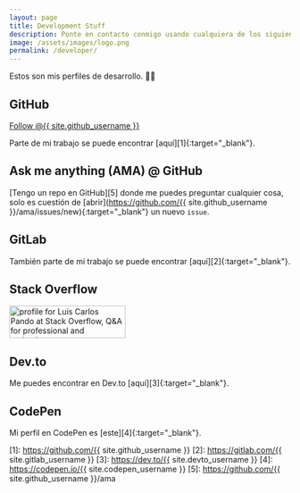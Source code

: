 ```yaml
---
layout: page
title: Development Stuff
description: Ponte en contacto conmigo usando cualquiera de los siguientes métodos.
image: /assets/images/logo.png
permalink: /developer/
---
```


<p class="text-center">Estos son mis perfiles de desarrollo. 👨‍💻</p>

## <i class="fab fa-github"></i> GitHub
<a class="github-button" href="https://github.com/{{ site.github_username }}" aria-label="Follow @{{ site.github_username }} on GitHub">Follow @{{ site.github_username }}</a>

Parte de mi trabajo se puede encontrar [aquí][1]{:target="_blank"}.

## <i class="fas fa-code-branch"></i> Ask me anything (AMA) @ GitHub
[Tengo un repo en GitHub][5] donde me puedes preguntar cualquier cosa, solo es cuestión de [abrir](https://github.com/{{ site.github_username }}/ama/issues/new){:target="_blank"} un nuevo `issue`.

## <i class="fab fa-gitlab"></i> GitLab
También parte de mi trabajo se puede encontrar [aquí][2]{:target="_blank"}.

## <i class="fab fa-stack-overflow"></i> Stack Overflow
<a href="https://stackoverflow.com/users/2197860/luis-carlos-pando" target="_blank">
    <img src="https://stackoverflow.com/users/flair/2197860.png?theme=dark" width="208" height="58" alt="profile for Luis Carlos Pando at Stack Overflow, Q&amp;A for professional and enthusiast programmers" title="profile for Luis Carlos Pando at Stack Overflow, Q&amp;A for professional and enthusiast programmers">
</a>

## <i class="fab fa-dev"></i> Dev.to
Me puedes encontrar en Dev.to [aquí][3]{:target="_blank"}.

## <i class="fab fa-codepen"></i> CodePen
Mi perfil en CodePen es [este][4]{:target="_blank"}.


[1]: https://github.com/{{ site.github_username }}
[2]: https://gitlab.com/{{ site.gitlab_username }}
[3]: https://dev.to/{{ site.devto_username }}
[4]: https://codepen.io/{{ site.codepen_username }}
[5]: https://github.com/{{ site.github_username }}/ama